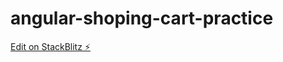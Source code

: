 # angular-shoping-cart-practice

[Edit on StackBlitz ⚡️](https://stackblitz.com/edit/angular-shoping-cart-practice)